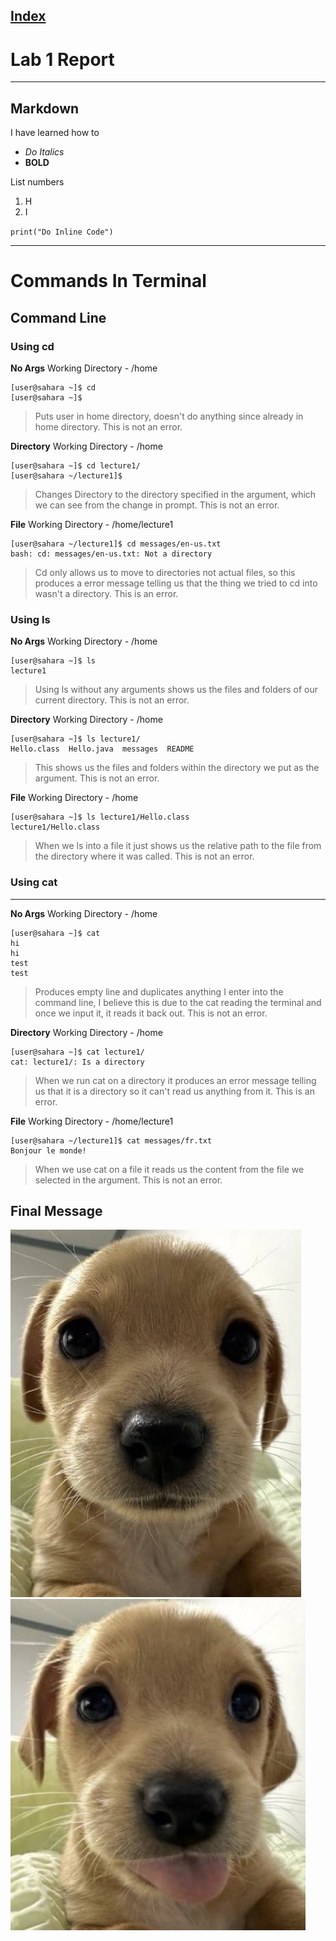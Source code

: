 
[Index](https://zcashe.github.io/cse15l-lab-reports/index.html)
---
# Lab 1 Report 
---
## Markdown
I have learned how to
* *Do Italics*
*  **BOLD**


List numbers
1. H
2. I

`print("Do Inline Code")`

---
# Commands In Terminal
## Command Line

### Using cd


**No Args**
Working Directory - /home
```
[user@sahara ~]$ cd 
[user@sahara ~]$ 
```
> Puts user in home directory, doesn't do anything since already in home directory.
> This is not an error.

**Directory**
Working Directory - /home
```
[user@sahara ~]$ cd lecture1/
[user@sahara ~/lecture1]$
```
> Changes Directory to the directory specified in the argument, which we can see from the change in prompt.
> This is not an error.

**File**
Working Directory - /home/lecture1
```
[user@sahara ~/lecture1]$ cd messages/en-us.txt 
bash: cd: messages/en-us.txt: Not a directory
```
> Cd only allows us to move to directories not actual files, so this produces a error message telling us that the thing we tried to cd into wasn't a directory.
> This is an error.


### Using ls

**No Args**
Working Directory - /home
```
[user@sahara ~]$ ls
lecture1
```
> Using ls without any arguments shows us the files and folders of our current directory. This is not an error.

**Directory**
Working Directory - /home
```
[user@sahara ~]$ ls lecture1/
Hello.class  Hello.java  messages  README
```
> This shows us the files and folders within the directory we put as the argument.
> This is not an error. 

**File**
Working Directory - /home
```
[user@sahara ~]$ ls lecture1/Hello.class 
lecture1/Hello.class
```
> When we ls into a file it just shows us the relative path to the file from the directory where it was called.
> This is not an error.

### Using cat
---
**No Args**
Working Directory - /home
```
[user@sahara ~]$ cat
hi
hi
test
test
```
> Produces empty line and duplicates anything I enter into the command line, I believe this is due to the cat reading the terminal and once we input it, it reads it back out.
> This is not an error.

**Directory**
Working Directory - /home
```
[user@sahara ~]$ cat lecture1/
cat: lecture1/: Is a directory
```
> When we run cat on a directory it produces an error message telling us that it is a directory so it can't read us anything from it.
> This is an error.

**File**
Working Directory - /home/lecture1
```
[user@sahara ~/lecture1]$ cat messages/fr.txt 
Bonjour le monde!
```
> When we use cat on a file it reads us the content from the file we selected in the argument.
> This is not an error.

## Final Message 
![Image](assets/dogstare.jpg)
![Image](assets/=P.jpg)


